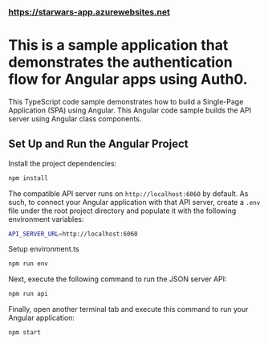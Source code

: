 ### https://starwars-app.azurewebsites.net

# This is a sample application that demonstrates the authentication flow for Angular apps using Auth0.

This TypeScript code sample demonstrates how to build a Single-Page Application (SPA) using Angular. This Angular code sample builds the API server using Angular class components.

## Set Up and Run the Angular Project

Install the project dependencies:

```bash
npm install
```

The compatible API server runs on `http://localhost:6060` by default. As such, to connect your Angular application with that API server, create a `.env` file under the root project directory and populate it with the following environment variables:

```bash
API_SERVER_URL=http://localhost:6060
```

Setup environment.ts
```bash
npm run env
```

Next, execute the following command to run the JSON server API:

```bash
npm run api
```

Finally, open another terminal tab and execute this command to run your Angular application:

```bash
npm start
```

